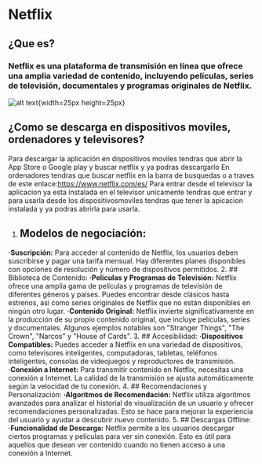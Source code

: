 # **Netflix**
## ¿Que es?
### Netflix es una plataforma de transmisión en línea que ofrece una amplia variedad de contenido, incluyendo películas, series de televisión, documentales y programas originales de Netflix.
![alt text](https://images.ctfassets.net/4cd45et68cgf/Rx83JoRDMkYNlMC9MKzcB/2b14d5a59fc3937afd3f03191e19502d/Netflix-Symbol.png){width=25px height=25px}
## ¿Como se descarga en dispositivos moviles, ordenadores y televisores?
Para descargar la aplicación en dispositivos moviles tendras que abrir la App Store o Google play y buscar netflix y ya podras descargarlo
En ordenadores tendras que buscar netflix en la barra de busquedas o a traves de este enlace:<https://www.netflix.com/es/>
Para entrar desde el televisor la aplicacion ya esta instalada en el televisor unicamente tendras que entrar y para usarla desde los dispositivosmoviles tendras que tener la apicacion instalada y ya podras abrirla para usarla.
1. ## Modelos de negociación:
**·Suscripción:**
Para acceder al contenido de Netflix, los usuarios deben suscribirse y pagar una tarifa mensual. Hay diferentes planes disponibles con opciones de resolución y número de dispositivos permitidos.
2. ## Biblioteca de Contenido:
**·Peliculas y Programas de Televisión:**
Netflix ofrece una amplia gama de películas y programas de televisión de diferentes géneros y países. Puedes encontrar desde clásicos hasta estrenos, así como series originales de Netflix que no están disponibles en ningún otro lugar.
**·Contenido Original:**
Netflix invierte significativamente en la producción de su propio contenido original, que incluye películas, series y documentales. Algunos ejemplos notables son "Stranger Things", "The Crown", "Narcos" y "House of Cards".
3. ## Accesibilidad:
**·Dispositivos Compatibles:**
Puedes acceder a Netflix en una variedad de dispositivos, como televisores inteligentes, computadoras, tabletas, teléfonos inteligentes, consolas de videojuegos y reproductores de transmisión.
**·Conexión a Internet:**
Para transmitir contenido en Netflix, necesitas una conexión a Internet. La calidad de la transmisión se ajusta automáticamente según la velocidad de tu conexión.
4. ## Recomendaciones y Personalización:
**·Algoritmos de Recomendación:**
Netflix utiliza algoritmos avanzados para analizar el historial de visualización de un usuario y ofrecer recomendaciones personalizadas. Esto se hace para mejorar la experiencia del usuario y ayudar a descubrir nuevo contenido.
5. ## Descargas Offline:
**·Funcionalidad de Descarga:**
Netflix permite a los usuarios descargar ciertos programas y películas para ver sin conexión. Esto es útil para aquellos que desean ver contenido cuando no tienen acceso a una conexión a Internet.